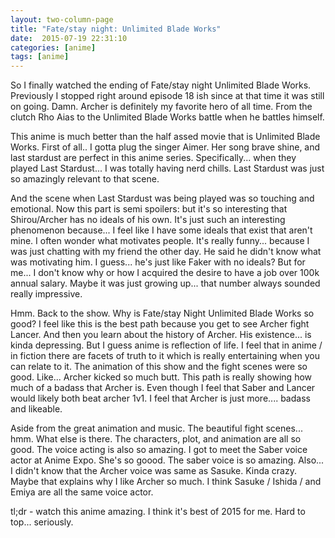 ```yaml
---
layout: two-column-page 
title: "Fate/stay night: Unlimited Blade Works"
date:  2015-07-19 22:31:10
categories: [anime]
tags: [anime]
---
```

So I finally watched the ending of Fate/stay night Unlimited Blade Works. Previously I stopped right around episode 18 ish since at that time it was still on going. Damn. Archer is definitely my favorite hero of all time. From the clutch Rho Aias to the Unlimited Blade Works battle when he battles himself.

This anime is much better than the half assed movie that is Unlimited Blade Works. First of all.. I gotta plug the singer Aimer. Her song brave shine, and last stardust are perfect in this anime series. Specifically... when they played Last Stardust... I was totally having nerd chills. Last Stardust was just so amazingly relevant to that scene.

And the scene when Last Stardust was being played was so touching and emotional. Now this part is semi spoilers: but it's so interesting that Shirou/Archer has no ideals of his own. It's just such an interesting phenomenon because... I feel like I have some ideals that exist that aren't mine. I often wonder what motivates people. It's really funny... because I was just chatting with my friend the other day. He said he didn't know what was motivating him. I guess... he's just like Faker with no ideals? But for me... I don't know why or how I acquired the desire to have a job over 100k annual salary. Maybe it was just growing up... that number always sounded really impressive. 

Hmm. Back to the show. Why is Fate/stay Night Unlimited Blade Works so good? I feel like this is the best path because you get to see Archer fight Lancer. And then you learn about the history of Archer. His existence... is kinda depressing. But I guess anime is reflection of life. I feel that in anime / in fiction there are facets of truth to it which is really entertaining when you can relate to it. The animation of this show and the fight scenes were so good. Like... Archer kicked so much butt. This path is really showing how much of a badass that Archer is. Even though I feel that Saber and Lancer would likely both beat archer 1v1. I feel that Archer is just more.... badass and likeable.

Aside from the great animation and music. The beautiful fight scenes... hmm. What else is there. The characters, plot, and animation are all so good. The voice acting is also so amazing. I got to meet the Saber voice actor at Anime Expo. She's so goood. The saber voice is so amazing. Also... I didn't know that the Archer voice was same as Sasuke. Kinda crazy. Maybe that explains why I like Archer so much. I think Sasuke / Ishida / and Emiya are all the same voice actor.

tl;dr - watch this anime amazing. I think it's best of 2015 for me. Hard to top... seriously.
